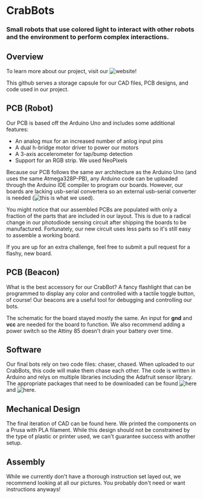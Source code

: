 # CrabBots
### Small robots that use colored light to interact with other robots and the environment to perform complex interactions. 

## Overview
To learn more about our project, visit our ![website!](http://poe.olin.edu/2018/crabworks/)

This github serves a storage capsule for our CAD files, PCB designs, and code used in our project. 

## PCB (Robot)
Our PCB is based off the Arduino Uno and includes some additional features:
* An analog mux for an increased number of anlog input pins
* A dual h-bridge motor driver to power our motors
* A 3-axis accelerometer for tap/bump detection
* Support for an RGB strip. We used NeoPixels

Because our PCB follows the same avr architecture as the Arduino Uno (and uses the same Atmega328P-PB), any Arduino code can be
uploaded through the Arduino IDE compiler to program our boards. However, our boards are lacking usb-serial convertera so an external
usb-serial converter is needed (![this is what we used](https://www.sparkfun.com/products/9825)).

You might notice that our assembled PCBs are populated with only a fraction of the parts that are included in our layout. This is 
due to a radical change in our photodiode sensing circuit after shipping the boards to be manufactured. Fortunately, our new circuit
uses less parts so it's still easy to assemble a working board. 

If you are up for an extra challenge, feel free to submit a pull request for a flashy, new board.

## PCB (Beacon)
What is the best accessory for our CrabBot? A fancy flashlight that can be programmed to display any color and controlled with a
tactile toggle button, of course! Our beacons are a useful tool for debugging and controlling our bots.

The schematic for the board stayed mostly the same. An input for **gnd** and **vcc** are needed for the board to function. We also recommend adding a power switch so the Attiny 85 doesn't drain your battery over time.


## Software
Our final bots rely on two code files: chaser, chased. When uploaded to our CrabBots, this code will make them chase each other. The code is written in Arduino and relys on multiple libraries including the Adafruit sensor library. The appropriate packages that need to be downloaded can be found ![here](https://learn.adafruit.com/adafruit-lis3dh-triple-axis-accelerometer-breakout/arduino) and ![here](https://learn.adafruit.com/adafruit-neopixel-uberguide/basic-connections). 

## Mechanical Design
The final iteration of CAD can be found here. We printed the components on a Prusa with PLA filament. While this design should not
be constrained by the type of plastic or printer used, we can't guarantee success with another setup. 

## Assembly
While we currently don't have a thorough instruction set layed out, we recommend looking at all our pictures. You probably don't need
or want instructions anyways!
